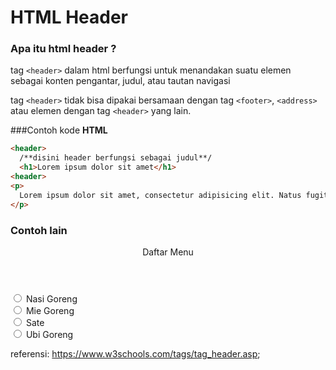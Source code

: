 # HTML Header
### Apa itu html header ?

tag ```<header>``` dalam html berfungsi untuk menandakan suatu elemen sebagai konten pengantar, judul, atau tautan navigasi

tag ```<header>``` tidak bisa dipakai bersamaan dengan tag ```<footer>```, ```<address>``` atau elemen dengan tag ```<header>``` yang lain.

###Contoh kode
**HTML**
```html
<header>
  /**disini header berfungsi sebagai judul**/
  <h1>Lorem ipsum dolor sit amet</h1>
<header>
<p>
  Lorem ipsum dolor sit amet, consectetur adipisicing elit. Natus fugit soluta, necessitatibus reiciendis quibusdam temporibus molestias repellendus corrupti quisquam eaque, corporis, minima earum rem distinctio incidunt nesciunt consequatur illum. Hic.
</p>
```

### Contoh lain

<header>
  Daftar Menu
</header>
<input type="radio" id="menu1">
<label for="menu1">Nasi Goreng</label>
<br>
<input type="radio" id="menu2">
<label for="menu2">Mie Goreng</label>
<br>
<input type="radio" id="menu3">
<label for="menu3">Sate</label>
<br>
<input type="radio" id="menu4">
<label for="menu4">Ubi Goreng</label>
    
  

referensi: https://www.w3schools.com/tags/tag_header.asp;

